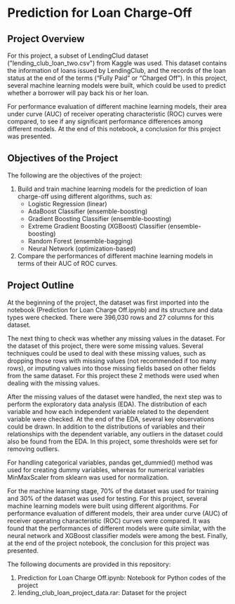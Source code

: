 # Prediction for Loan Charge-Off

## Project Overview
For this project, a subset of LendingClud dataset ("lending_club_loan_two.csv") from Kaggle was used. This dataset contains the information of loans issued by LendingClub, and the records of the loan status at the end of the terms (“Fully Paid” or “Charged Off”). In this project, several machine learning models were built, which could be used to predict whether a borrower will pay back his or her loan. 

For performance evaluation of different machine learning models, their area under curve (AUC) of receiver operating characteristic (ROC) curves were compared, to see if any significant performance differences among different models. At the end of this notebook, a conclusion for this project was presented.

## Objectives of the Project
The following are the objectives of the project:
1.	Build and train machine learning models for the prediction of loan charge-off using different algorithms, such as:
    *	Logistic Regression (linear)
    *	AdaBoost Classifier (ensemble-boosting)
    *	Gradient Boosting Classifier (ensemble-boosting)
    *	Extreme Gradient Boosting (XGBoost) Classifier (ensemble-boosting)
    *	Random Forest (ensemble-bagging)
    *	Neural Network (optimization-based)
2.	Compare the performances of different machine learning models in terms of their AUC of ROC curves.

## Project Outline
At the beginning of the project, the dataset was first imported into the notebook (Prediction for Loan Charge Off.ipynb) and its structure and data types were checked. There were 396,030 rows and 27 columns for this dataset.

The next thing to check was whether any missing values in the dataset. For the dataset of this project, there were some missing values. Several techniques could be used to deal with these missing values, such as dropping those rows with missing values (not recommended if too many rows), or imputing values into those missing fields based on other fields from the same dataset. For this project these 2 methods were used when dealing with the missing values.

After the missing values of the dataset were handled, the next step was to perform the exploratory data analysis (EDA). The distribution of each variable and how each independent variable related to the dependent variable were checked. At the end of the EDA, several key observations could be drawn. In addition to the distributions of variables and their relationships with the dependent variable, any outliers in the dataset could also be found from the EDA. In this project, some thresholds were set for removing outliers.

For handling categorical variables, pandas get_dummied() method was used for creating dummy variables, whereas for numerical variables MinMaxScaler from sklearn was used for normalization.

For the machine learning stage, 70% of the dataset was used for training and 30% of the dataset was used for testing. For this project, several machine learning models were built using different algorithms. For performance evaluation of different models, their area under curve (AUC) of receiver operating characteristic (ROC) curves were compared. It was found that the performances of different models were quite similar, with the neural network and XGBoost classifier models were among the best. Finally, at the end of the project notebook, the conclusion for this project was presented.

The following documents are provided in this repository:
  1. Prediction for Loan Charge Off.ipynb: Notebook for Python codes of the project
  2. lending_club_loan_project_data.rar: Dataset for the project
